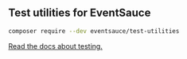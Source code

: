 ## Test utilities for EventSauce

```bash
composer require --dev eventsauce/test-utilities
```

[Read the docs about testing.](https://eventsauce.io/docs/testing/)
